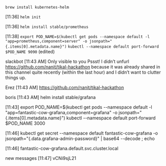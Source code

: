 `brew install kubernetes-helm`


[11:36] 
`helm init`


[11:36] 
`helm install stable/prometheus`


[11:38] 
`export POD_NAME=$(kubectl get pods --namespace default -l "app=prometheus,component=server" -o jsonpath="{.items[0].metadata.name}")`
`kubectl --namespace default port-forward $POD_NAME 9090` (edited)


slackbot [11:43 AM] Only visible to you
Pssst! I didn’t unfurl https://github.com/nanit/tikal-hackathon because it was already shared in this channel quite recently (within the last hour) and I didn’t want to clutter things up.


Erez [11:43 AM] 
https://github.com/nanit/tikal-hackathon


boris [11:43 AM] 
helm install stable/grafana


[11:43] 
export POD_NAME=$(kubectl get pods --namespace default -l "app=fantastic-cow-grafana,component=grafana" -o jsonpath="{.items[0].metadata.name}")
     kubectl --namespace default port-forward $POD_NAME 3000


[11:46] 
kubectl get secret --namespace default fantastic-cow-grafana -o jsonpath="{.data.grafana-admin-password}" | base64 --decode ; echo


[11:46] 
fantastic-cow-grafana.default.svc.cluster.local


new messages
[11:47] 
vCNi9sjL21
